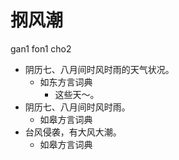 



# 㧏风潮
gan1 fon1 cho2
+ 阴历七、八月间时风时雨的天气状况。
  * 如东方言词典
    - 这些天～。
+ 阴历七、八月间时风时雨。
  * 如皋方言词典
+ 台风侵袭，有大风大潮。
  * 如皋方言词典
